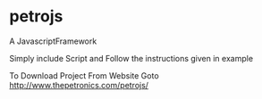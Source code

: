 petrojs
=======

A JavascriptFramework

Simply include Script and Follow the instructions given in example

To Download Project From Website Goto http://www.thepetronics.com/petrojs/
